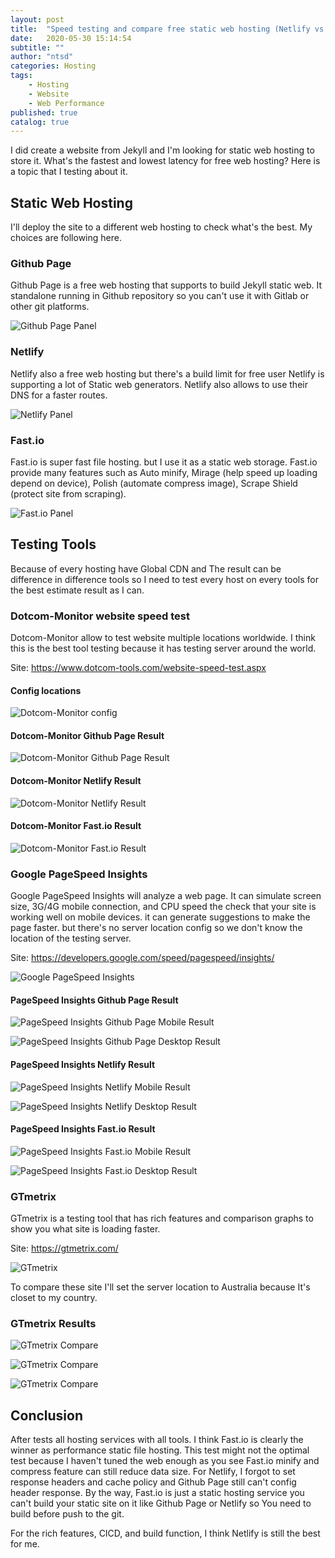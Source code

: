 ```yaml
---
layout: post
title:  "Speed testing and compare free static web hosting (Netlify vs Github Page vs Fast.io)"
date:   2020-05-30 15:14:54
subtitle: ""
author: "ntsd"
categories: Hosting
tags:
    - Hosting
    - Website
    - Web Performance
published: true
catalog: true
---
```


I did create a website from Jekyll and I'm looking for static web hosting to store it. What's the fastest and lowest latency for free web hosting\? Here is a topic that I testing about it.

## Static Web Hosting

I'll deploy the site to a different web hosting to check what's the best. My choices are following here.

### Github Page

Github Page is a free web hosting that supports to build Jekyll static web. It standalone running in Github repository so you can't use it with Gitlab or other git platforms.

![Github Page Panel](/img/in-post/2020-6-28-speed-test-free-static-web-hosting/github-page-panel.png)

### Netlify

Netlify also a free web hosting but there's a build limit for free user Netlify is supporting a lot of Static web generators.
Netlify also allows to use their DNS for a faster routes.

![Netlify Panel](/img/in-post/2020-6-28-speed-test-free-static-web-hosting/netlify-panel.png)

### Fast.io

Fast.io is super fast file hosting. but I use it as a static web storage. Fast.io provide many features such as Auto minify, Mirage (help speed up loading depend on device), Polish (automate compress image), Scrape Shield (protect site from scraping).

![Fast.io Panel](/img/in-post/2020-6-28-speed-test-free-static-web-hosting/fast.io-panel.png)

## Testing Tools

Because of every hosting have Global CDN and The result can be difference in difference tools so I need to test every host on every tools for the best estimate result as I can.

### Dotcom-Monitor website speed test

Dotcom-Monitor allow to test website multiple locations worldwide. I think this is the best tool testing because it has testing server around the world.

Site: <https://www.dotcom-tools.com/website-speed-test.aspx>

#### Config locations

![Dotcom-Monitor config](/img/in-post/2020-6-28-speed-test-free-static-web-hosting/dotcom-monitor-config.png)

#### Dotcom-Monitor Github Page Result

![Dotcom-Monitor Github Page Result](/img/in-post/2020-6-28-speed-test-free-static-web-hosting/dotcom-monitor-github.png)

#### Dotcom-Monitor Netlify Result

![Dotcom-Monitor Netlify Result](/img/in-post/2020-6-28-speed-test-free-static-web-hosting/dotcom-monitor-netlify.png)

#### Dotcom-Monitor Fast.io Result

![Dotcom-Monitor Fast.io Result](/img/in-post/2020-6-28-speed-test-free-static-web-hosting/dotcom-monitor-imfast.png)

### Google PageSpeed Insights

Google PageSpeed Insights will analyze a web page. It can simulate screen size, 3G/4G mobile connection, and CPU speed the check that your site is working well on mobile devices. it can generate suggestions to make the page faster. but there's no server location config so we don't know the location of the testing server.

Site: <https://developers.google.com/speed/pagespeed/insights/>

![Google PageSpeed Insights](/img/in-post/2020-6-28-speed-test-free-static-web-hosting/pagespeed-insights-panel.png)

#### PageSpeed Insights Github Page Result

![PageSpeed Insights Github Page Mobile Result](/img/in-post/2020-6-28-speed-test-free-static-web-hosting/pagespeed-insights-github-mobile.png)

![PageSpeed Insights Github Page Desktop Result](/img/in-post/2020-6-28-speed-test-free-static-web-hosting/pagespeed-insights-github-desktop.png)

#### PageSpeed Insights Netlify Result

![PageSpeed Insights Netlify Mobile Result](/img/in-post/2020-6-28-speed-test-free-static-web-hosting/pagespeed-insights-netlify-mobile.png)

![PageSpeed Insights Netlify Desktop Result](/img/in-post/2020-6-28-speed-test-free-static-web-hosting/pagespeed-insights-netlify-desktop.png)

#### PageSpeed Insights Fast.io Result

![PageSpeed Insights Fast.io Mobile Result](/img/in-post/2020-6-28-speed-test-free-static-web-hosting/pagespeed-insights-imfast-mobile.png)

![PageSpeed Insights Fast.io Desktop Result](/img/in-post/2020-6-28-speed-test-free-static-web-hosting/pagespeed-insights-imfast-desktop.png)

### GTmetrix

GTmetrix is a testing tool that has rich features and comparison graphs to show you what site is loading faster.

Site: <https://gtmetrix.com/>

![GTmetrix](/img/in-post/2020-6-28-speed-test-free-static-web-hosting/gtmetrix-panel.png)

To compare these site I'll set the server location to Australia because It's closet to my country.

### GTmetrix Results

![GTmetrix Compare](/img/in-post/2020-6-28-speed-test-free-static-web-hosting/gtmetrix-compare-1.png)

![GTmetrix Compare](/img/in-post/2020-6-28-speed-test-free-static-web-hosting/gtmetrix-compare-4.png)

![GTmetrix Compare](/img/in-post/2020-6-28-speed-test-free-static-web-hosting/gtmetrix-compare-5.png)

## Conclusion

After tests all hosting services with all tools. I think Fast.io is clearly the winner as performance static file hosting. This test might not the optimal test because I haven't tuned the web enough as you see Fast.io minify and compress feature can still reduce data size. For Netlify, I forgot to set response headers and cache policy and Github Page still can't config header response. By the way, Fast.io is just a static hosting service you can't build your static site on it like Github Page or Netlify so You need to build before push to the git.

For the rich features, CICD, and build function, I think Netlify is still the best for me.
